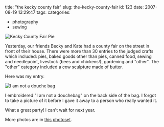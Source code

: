 title: "the kecky county fair"
slug: the-kecky-county-fair
id: 123
date: 2007-08-19 13:29:47
tags: 
categories: 
- photography
- sewing

![Kecky County Fair Pie](http://www.chesnok.com/daily/wp-content/uploads/2007/08/dsc_0020.jpg)

Yesterday, our friends Becky and Kate had a county fair on the street in front of their house. There were more than 30 entries to the judged crafts which included: pies, baked goods other than pies, canned food, sewing and needlepoint, livestock (bees and chickens!), gardening and "other". The "other" category included a cow sculpture made of butter.

Here was my entry:

![I am not a douche bag](http://www.chesnok.com/daily/wp-content/uploads/2007/08/dsc_0047.jpg)

I embroidered "I am not a douchebag" on the back side of the bag. I forgot to take a picture of it before I gave it away to a person who really wanted it.

What a great party!  I can't wait for next year.

More photos are in [this photoset](http://www.flickr.com/photos/selenamarie/sets/72157601553249279/).
